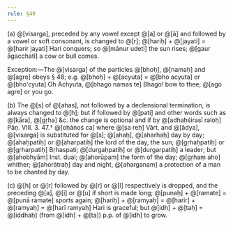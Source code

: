 ```yaml
---
rule: §49
---
```


(a) @[visarga], preceded by any vowel except @[a] or @[ā] and followed by a vowel or soft consonant, is changed to @[r]; @[hariḥ] + @[jayati] = @[harir jayati] Hari conquers; so @[mānur udeti] the sun rises; @[gaur āgacchati] a cow or bull comes.

Exception:—The @[visarga] of the particles @[bhoḥ], @[namaḥ] and @[agre] obeys § 48; e.g. @[bhoḥ] + @[acyuta] = @[bho acyuta] or @[bho'cyuta] Oh Achyuta, @[bhago namas te] Bhago! bow to thee; @[ago agre] or you go.

(b) The @[s] of @[ahas], not followed by a declensional termination, is always changed to @[h]; but if followed by @[pati] and other words such as @[kāra], @[gṛha] &c. the change is optional and if by @[adhaḥśirasī raloḥ] Pāṇ. VIII. 3. 47.† @[oḥāṅoś ca] where @[ṣa reḥ] Vārt. and @[ādya], @[visarga] is substituted for @[s]; @[ahaḥ], @[aharhaḥ] day by day; @[ahaḥpatiḥ] or @[aharpatiḥ] the lord of the day, the sun; @[gṛhaḥpatiḥ] or @[gṛharpatiḥ] Bṛhaspati; @[durgaḥpatiḥ] or @[durgarpatiḥ] a leader; but @[ahobhyām] Inst. dual; @[ahorūpam] the form of the day; @[gṛhaṃ aho] whither; @[ahorātraḥ] day and night, @[aharganam] a protection of a man to be chanted by day.

(c) @[h] or @[r] followed by @[r] or @[l] respectively is dropped, and the preceding @[a], @[i] or @[u] if short is made long; @[punaḥ] + @[ramate] = @[punā ramate] sports again; @[hariḥ] + @[ramyaḥ] = @[harir] + @[ramyaḥ] = @[harī ramyaḥ] Hari is graceful; but @[idh] + @[taḥ] = @[iddhaḥ] (from @[idh] + @[ta]) p.p. of @[idh] to grow.